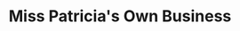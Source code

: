---
title: "Miss Patricia's Own Business"
url: /ganta/miss-patricias-own-business/
shop: convenience
---